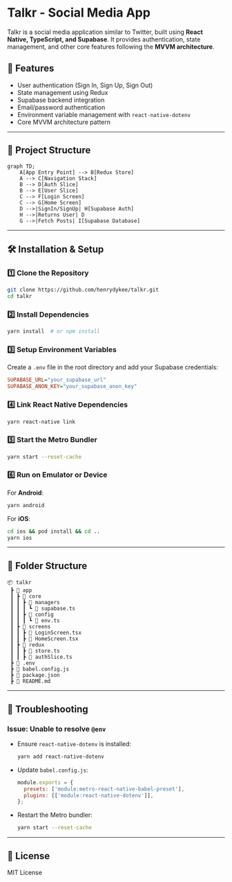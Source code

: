 # Talkr - Social Media App

Talkr is a social media application similar to Twitter, built using **React Native, TypeScript, and Supabase**. It provides authentication, state management, and other core features following the **MVVM architecture**.

## 🚀 Features
- User authentication (Sign In, Sign Up, Sign Out)
- State management using Redux
- Supabase backend integration
- Email/password authentication
- Environment variable management with `react-native-dotenv`
- Core MVVM architecture pattern

---

## 📌 Project Structure
```mermaid
graph TD;
    A[App Entry Point] --> B[Redux Store]
    A --> C[Navigation Stack]
    B --> D[Auth Slice]
    B --> E[User Slice]
    C --> F[Login Screen]
    C --> G[Home Screen]
    D -->|SignIn/SignUp| H[Supabase Auth]
    H -->|Returns User| D
    G -->|Fetch Posts| I[Supabase Database]
```
---

## 🛠️ Installation & Setup

### **1️⃣ Clone the Repository**
```sh
git clone https://github.com/henrydykee/talkr.git
cd talkr
```

### **2️⃣ Install Dependencies**
```sh
yarn install  # or npm install
```

### **3️⃣ Setup Environment Variables**
Create a `.env` file in the root directory and add your Supabase credentials:

```ini
SUPABASE_URL="your_supabase_url"
SUPABASE_ANON_KEY="your_supabase_anon_key"
```

### **4️⃣ Link React Native Dependencies**
```sh
yarn react-native link
```

### **5️⃣ Start the Metro Bundler**
```sh
yarn start --reset-cache
```

### **6️⃣ Run on Emulator or Device**
For **Android**:
```sh
yarn android
```
For **iOS**:
```sh
cd ios && pod install && cd ..
yarn ios
```

---

## 📂 Folder Structure
```
📦 talkr
 ┣ 📂 app
 ┃ ┣ 📂 core
 ┃ ┃ ┣ 📂 managers
 ┃ ┃ ┃ ┗ 📜 supabase.ts
 ┃ ┃ ┣ 📂 config
 ┃ ┃ ┃ ┗ 📜 env.ts
 ┃ ┣ 📂 screens
 ┃ ┃ ┣ 📜 LoginScreen.tsx
 ┃ ┃ ┣ 📜 HomeScreen.tsx
 ┃ ┣ 📂 redux
 ┃ ┃ ┣ 📜 store.ts
 ┃ ┃ ┣ 📜 authSlice.ts
 ┣ 📜 .env
 ┣ 📜 babel.config.js
 ┣ 📜 package.json
 ┣ 📜 README.md
```

---

## 🔧 Troubleshooting
### Issue: Unable to resolve `@env`
- Ensure `react-native-dotenv` is installed:
  ```sh
  yarn add react-native-dotenv
  ```
- Update `babel.config.js`:
  ```js
  module.exports = {
    presets: ['module:metro-react-native-babel-preset'],
    plugins: [['module:react-native-dotenv']],
  };
  ```
- Restart the Metro bundler:
  ```sh
  yarn start --reset-cache
  ```

---

## 📜 License
MIT License

